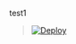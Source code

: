 test1
> [![Deploy](https://www.herokucdn.com/deploy/button.png)](https://dashboard.heroku.com/new?template=https://github.com/88pan/hero)
